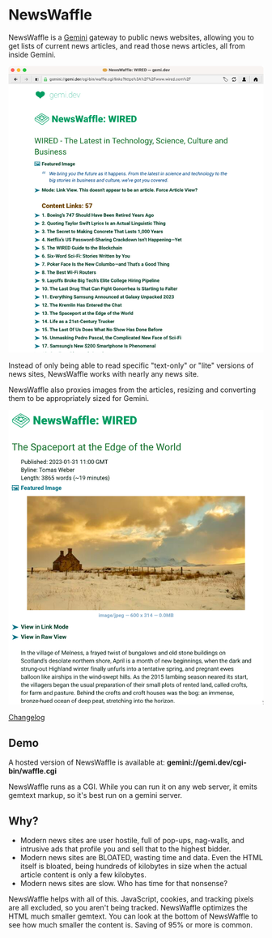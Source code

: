 # NewsWaffle

NewsWaffle is a [Gemini](https://en.wikipedia.org/wiki/Gemini_(protocol)) gateway to public news websites, allowing you to get lists of current news articles, and read those news articles, all from inside Gemini.

![NewsWaffle listing for Wired](imgs/newswaffle-list.png)

Instead of only being able to read specific "text-only" or "lite" versions of news sites, NewsWaffle works with nearly any news site.

NewsWaffle also proxies images from the articles, resizing and converting them to be appropriately sized for Gemini.

![NewsWaffle article view](imgs/newswaffle-story.png)

[Changelog](Changelog.txt)

## Demo

A hosted version of NewsWaffle is available at: **gemini://gemi.dev/cgi-bin/waffle.cgi**

NewsWaffle runs as a CGI. While you can run it on any web server, it emits gemtext markup, so it's best run on a gemini server.


## Why?

* Modern news sites are user hostile, full of pop-ups, nag-walls, and intrusive ads that profile you and sell that to the highest bidder.
* Modern news sites are BLOATED, wasting time and data. Even the HTML itself is bloated, being hundreds of kilobytes in size when the actual article content is only a few kilobytes.
* Modern news sites are slow. Who has time for that nonsense?

NewsWaffle helps with all of this. JavaScript, cookies, and tracking pixels are all excluded, so you aren't being tracked. NewsWaffle optimizes the HTML much smaller gemtext. You can look at the bottom of NewsWaffle to see how much smaller the content is. Saving of 95% or more is common.


